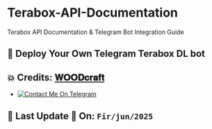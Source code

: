 # Terabox-API-Documentation
Terabox API Documentation &amp; Telegram Bot Integration Guide


## 🎉 Deploy Your Own Telegram Terabox DL bot


## 💥 Credits: [𝐖𝐎𝐎𝐃𝐜𝐫𝐚𝐟𝐭](https://t.me/Farooq_is_KING)

-  [![Contact Me On Telegram](https://img.shields.io/badge/Telegram-2CA5E0?style=for-the-badge&logo=telegram&logoColor=white)](https://t.me/Farooq_is_king)

## 📅 Last Update 🔄 On: `Fir/jun/2025`
